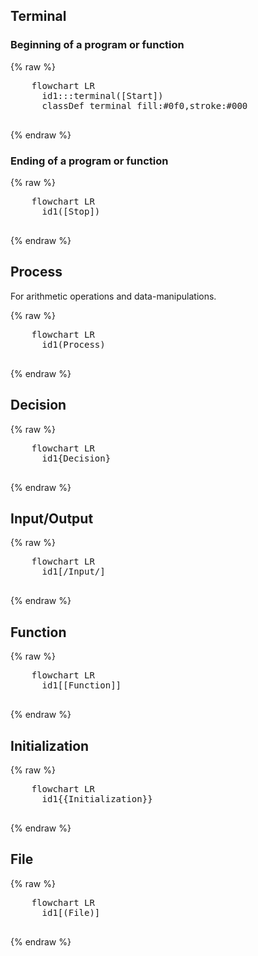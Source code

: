 
## Terminal 

### Beginning of a program or function

{% raw %} 
  <pre class="mermaid">
    flowchart LR
      id1:::terminal([Start])
      classDef terminal fill:#0f0,stroke:#000
  </pre>
{% endraw %}

### Ending of a program or function

{% raw %} 
  <pre class="mermaid">
    flowchart LR
      id1([Stop])
  </pre>  
{% endraw %}

## Process

For arithmetic operations and data-manipulations. 

{% raw %} 
  <pre class="mermaid">
    flowchart LR
      id1(Process)
  </pre>  
{% endraw %}

## Decision

{% raw %} 
  <pre class="mermaid">
    flowchart LR
      id1{Decision}
  </pre>  
{% endraw %}

## Input/Output

{% raw %} 
  <pre class="mermaid">
    flowchart LR
      id1[/Input/]
  </pre>  
{% endraw %}

## Function

{% raw %} 
  <pre class="mermaid">
    flowchart LR
      id1[[Function]]
  </pre>  
{% endraw %}

## Initialization

{% raw %} 
  <pre class="mermaid">
    flowchart LR
      id1{{Initialization}}
  </pre>  
{% endraw %}

## File

{% raw %} 
  <pre class="mermaid">
    flowchart LR
      id1[(File)]
  </pre>  
{% endraw %}





